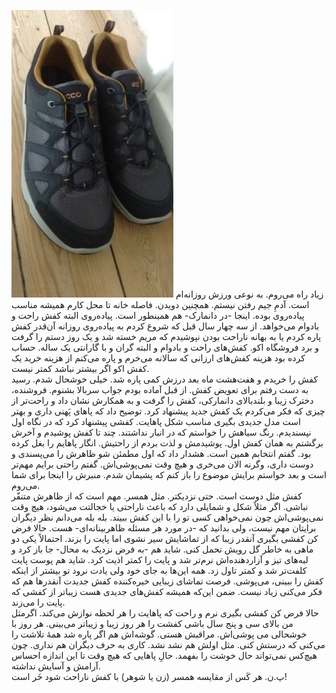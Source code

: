 <!-- 
.. title: در باب زیبایی و آسودگی
.. slug: 2017-05-28-beauty-vs-comfort
.. date: 2017-05-28 09:57:33 UTC+02:00
.. tags: 
.. category: 
.. link: 
.. description: 
.. type: text
-->

![ecco shoes](/201705_ecco_shoes_small.jpg)
زیاد راه می‌روم. به نوعی ورزش روزانه‌ام است. آدمِ جیم رفتن نیستم. همچنین دویدن. فاصله خانه تا محل کارم همیشه مناسب پیاده‌روی بوده. اینجا -در دانمارک- هم همینطور است. پیاده‌روی البته کفش راحت و بادوام می‌خواهد. از سه چهار سال قبل که شروع کردم به پیاده‌روی روزانه آن‌قدر کفش پاره کردم یا به بهانه ناراحت بودن نپوشیدم که مریم خسته شد و یک روز دستم را گرفت و برد فروشگاه اکو. کفش‌های راحت و بادوام و البته گران و با گارانتی یک ساله. حساب کرده بود هزینه کفش‌های ارزانی که سالانه می‌خرم و پاره می‌کنم از هزینه خرید یک کفش اکو اگر بیشتر نباشد کمتر نیست.  
کفش را خریدم و هفت‌هشت ماه بعد درزش کمی پاره شد. خیلی خوشحال شدم. رسید به دست رفتم برای تعویض کفش. از قبل آماده بودم جواب سربالا بشنوم. فروشنده، دخترک زیبا و بلندبالای دانمارکی، کفش را گرفت و به همکارش نشان داد و راحت‌تر از چیزی که فکر می‌کردم یک کفش جدید پیشنهاد کرد. توضیح داد که پاهای پَهنی داری و بهتر است مدل جدیدی بگیری مناسب شکل پاهایت. کفشی پیشنهاد کرد که در نگاه اول نپسندیدم. رنگ سیاهش را خواستم که در انبار نداشتند. چند تا کفش پوشیدم و آخرش برگشتم به همان کفش اول. پوشیدمش و لذت بردم از راحتیش. انگار پاهایم را بغل کرده بود. گفتم انتخابم همین است. هشدار داد که اول مطمئن شو ظاهرش را می‌پسندی و دوست داری، وگرنه الان می‌خری و هیچ وقت نمی‌پوشی‌اش. گفتم راحتی برایم مهم‌تر است و بعد خواستم برایش موضوع را باز کنم که پشیمان شدم. منبرش را اینجا برای شما می‌روم.  
کفش مثل دوست است. حتی نزدیکتر. مثل همسر. مهم است که از ظاهرش متنفّر نباشی. اگر مثلاً شکل و شمایلی دارد که باعث ناراحتی یا خجالتت می‌شود، هیچ وقت نمی‌پوشی‌اش چون نمی‌خواهی کسی تو را با این کفش ببیند. بله بله می‌دانم نظر دیگران برایتان مهم نیست، ولی بدانید که -در مورد هر مسئله ظاهربینانه‌ای- هست. حالا فرض کن کفشی بگیری آنقدر زیبا که از تماشایش سیر نشوی اما پایت را بزند. احتمالاً یکی دو ماهی به خاطر گل رویش تحمل کنی. شاید هم -به فرض نزدیک به محال- جا باز کرد و لبه‌های تیز و آزاردهنده‌اش نرم‌تر شد و پایت را کمتر اذیت کرد. شاید هم پوست پایت کلفت‌تر شد و کمتر تاول زد. همه این‌ها به جای خود ولی یادت نرود تو بیشتر از اینکه کفش را ببینی، می‌پوشی. فرصت تماشای زیبایی خیره‌کننده کفش جدیدت آنقدرها هم که فکر می‌کنی زیاد نیست. ضمن این‌که همیشه کفش‌های جدیدی هست زیباتر از کفشی که پایت را می‌زند.  
حالا فرض کن کفشی بگیری نرم و راحت که پاهایت را هر لحظه نوازش می‌کند. اگرمثل من بالای سی و پنج سال باشی کفشت را هر روز زیبا و زیباتر می‌بینی. هر روز با خوشحالی می پوشی‌اش. مراقبش هستی. گوشه‌اش هم اگر پاره شد همهٔ تلاشت را می‌کنی که درستش کنی. مثل اولش هم نشد نشد. کاری به حرف دیگران هم نداری. چون هیچ‌کس نمی‌تواند حال خوشت را بفهمد. حالِ پاهایی که هیچ وقت تا این اندازه احساس آرامش و آسایش نداشته.  
پ.ن. هر کَس از مقایسه همسر (زن یا شوهر) با کفش ناراحت شود خَر است!
